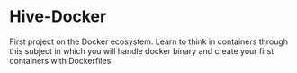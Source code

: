 # Hive-Docker
First project on the Docker ecosystem. Learn to think in containers through this subject in which you will handle docker binary and create your first containers with Dockerfiles.
